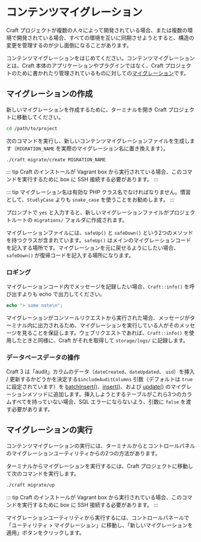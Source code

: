 # コンテンツマイグレーション

Craft プロジェクトが複数の人々によって開発されている場合、または複数の環境で開発されている場合、すべての環境を互いに同期させようとすると、構造の変更を管理するのが少し面倒になることがあります。

コンテンツマイグレーションをはじめてください。コンテンツマイグレーションとは、Craft 本体のアプリケーションやプラグインではなく、Craft プロジェクトのために書かれたり管理されているものに対しての[マイグレーション](https://www.yiiframework.com/doc/guide/2.0/en/db-migrations)です。

## マイグレーションの作成

新しいマイグレーションを作成するために、ターミナルを開き Craft プロジェクトに移動してください。

```bash
cd /path/to/project
```

次のコマンドを実行し、新しいコンテンツマイグレーションファイルを生成します（`MIGRATION_NAME` を実際のマイグレーション名に置き換えます）。

    ./craft migrate/create MIGRATION_NAME

::: tip
Craft のインストールが Vagrant box から実行されている場合、このコマンドを実行するために box に SSH 接続する必要があります。
:::

::: tip
マイグレーション名は有効な PHP クラス名でなければなりません。慣習として、`StudlyCase` よりも `snake_case` を使うことをお勧めします。
:::

プロンプトで `yes` と入力すると、新しいマイグレーションファイルがプロジェクトルートの `migrations/` フォルダに作成されます。

マイグレーションファイルには、`safeUp()` と `safeDown()` という2つのメソッドを持つクラスが含まれています。`safeUp()` はメインのマイグレーションコードを記入する場所です。マイグレーションを元に戻せるようにしたい場合、`safeDown()` が復帰コードを記入する場所になります。

### ロギング

マイグレーションコード内でメッセージを記録したい場合、`Craft::info()` を呼び出すよりも echo で出力してください。

```php
echo "> some note\n";
```

マイグレーションがコンソールリクエストから実行された場合、メッセージがターミナル内に出力されるため、マイグレーションを実行している人がそのメッセージを見ることを保証します。ウェブリクエストであれば、`Craft::info()` を使用したときと同様に、Craft がそれを取得して `storage/logs/` に記録します。

### データベースデータの操作

Craft 3 は「audit」カラムのデータ（`dateCreated`、`dateUpdated`、 `uid`）を挿入 / 更新するかどうかを決定する`$includeAuditColumns` 引数（デフォルトは `true`に設定されています）を [batchInsert()]、[insert()]、および [update()] のマイグレーションメソッドに追加します。挿入しようとするテーブルがこれら3つのカラムすべてを持っていない場合、SQL エラーにならないよう、引数に `false` を渡す必要があります。

## マイグレーションの実行

コンテンツマイグレーションの実行には、ターミナルからとコントロールパネルのマイグレーションユーティリティからの2つの方法があります。

ターミナルからマイグレーションを実行するには、Craft プロジェクトに移動して次のコマンドを実行します。

```bash
./craft migrate/up
```

::: tip
Craft のインストールが Vagrant box から実行されている場合、このコマンドを実行するために box に SSH 接続する必要があります。
:::

マイグレーションユーティリティから実行するには、コントロールパネールで「ユーティリティ > マイグレーション」に移動し、「新しいマイグレーションを適用」ボタンをクリックします。

[batchInsert()]: api:yii\db\Migration::batchInsert()
[insert()]: api:yii\db\Migration::insert()
[update()]: api:yii\db\Migration::update()
